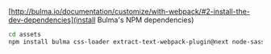 
[http://bulma.io/documentation/customize/with-webpack/#2-install-the-dev-dependencies](install Bulma's NPM dependencies)
```bash
cd assets
npm install bulma css-loader extract-text-webpack-plugin@next node-sass sass-loader style-loader webpack webpack-cli --save-dev
```


